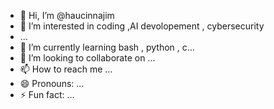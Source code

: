 - 👋 Hi, I’m @haucinnajim
- 👀 I’m interested in coding ,AI devolopement , cybersecurity
- ...
- 🌱 I’m currently learning bash , python , c...
- 💞️ I’m looking to collaborate on ...
- 📫 How to reach me ...
- 😄 Pronouns: ...
- ⚡ Fun fact: ...

<!---
haucinzahr/haucinzahr is a ✨ special ✨ repository because its `README.md` (this file) appears on your GitHub profile.
You can click the Preview link to take a look at your changes.
--->
